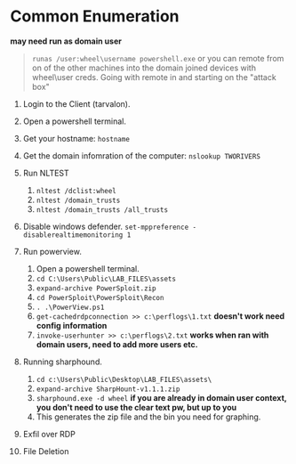# Common Enumeration
**may need run as domain user**
> `runas /user:wheel\username powershell.exe`
> or you can remote from on of the other machines into the domain joined devices with wheel\user creds.
> Going with remote in and starting on the "attack box"
1. Login to the Client (tarvalon).
2. Open a powershell terminal.
3. Get your hostname:
`hostname`
4. Get the domain infomration of the computer:
`nslookup TWORIVERS`
1. Run NLTEST
   1. `nltest /dclist:wheel`
   2. `nltest /domain_trusts`
   3. `nltest /domain_trusts /all_trusts`
2. Disable windows defender.
`set-mppreference -disablerealtimemonitoring 1`
3. Run powerview.
   1. Open a powershell terminal.
   2. `cd C:\Users\Public\LAB_FILES\assets`
   3. `expand-archive PowerSploit.zip`
   4. `cd PowerSploit\PowerSploit\Recon`
   5. `. .\PowerView.ps1`
   6. `get-cachedrdpconnection >> c:\perflogs\1.txt`  **doesn't work need config information**
   7. `invoke-userhunter >> c:\perflogs\2.txt` **works when ran with domain users, need to add more users etc.**
4. Running sharphound.
   1. `cd c:\Users\Public\Desktop\LAB_FILES\assets\`
   2. `expand-archive SharpHount-v1.1.1.zip`
   3. `sharphound.exe -d wheel`  **if you are already in domain user context, you don't need to use the clear text pw, but up to you**
   4. This generates the zip file and the bin you need for graphing.

5. Exfil over RDP
6. File Deletion
   